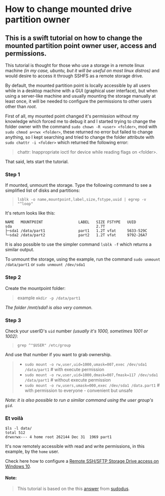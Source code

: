 # How to change mounted drive partition owner

## This is a swift tutorial on how to change the mounted partition point owner user, access and permissions.

This tutorial is thought for those who use a storage in a remote linux machine _(in my case, ubuntu, but it will be useful on most linux distros)_ and would desire to access it through SSHFS as a remote storage drive.

By default, the mounted partition point is locally accessible by all users while in a desktop machine with a GUI (graphical user interface), but when using a server-like machine and usually mounting the storage manually at least once, it will be needed to configure the permissions to other users other than _root_.

First of all, my mounted point changed it's permission without my knowledge which forced me to debug it and I started trying to change the folder owner with the command `sudo chown -R <user> <folder>`, mod with `sudo chmod a+rwx <folder>`, these returned no error but failed to change anything, so I kept searching and tried to change the folder attribute with `sudo chattr -i <folder>` which returned the following error:
>chattr: Inappropriate ioctl for device while reading flags on \<folder\>.

That said, lets start the tutorial.

### Step 1
If mounted, unmount the storage. Type the following command to see a simplified list of disks and partitions:
>`lsblk -o name,mountpoint,label,size,fstype,uuid | egrep -v "^loop"`

It's return looks like this:
```
NAME   MOUNTPOINT                LABEL   SIZE FSTYPE   UUID
sda                                      2.7T          
├─sda1 /data/part1               part1   1.2T vfat     5633-529C
└─sda2 /data/part2               part2   1.2T vfat     9792-26A7
```
It is also possible to use the simpler command `lsblk -f` which returns a similar output. 

To unmount the storage, using the example, run the command `sudo unmount /data/part1` or `sudo unmount /dev/sda1`

### Step 2
Create the mountpoint folder:
>example `mkdir -p /data/part1`

_The folder /mnt/sda1 is also very common._

### Step 3
Check your userID's `uid` number _(usually it's 1000, sometimes 1001 or 1002)_:
> `grep ^"$USER" /etc/group`

And use that number if you want to grab ownership.

> - `sudo mount -o rw,user,uid=1000,umask=007,exec /dev/sda1 /data/part1` # with execute permission
> - `sudo mount -o rw,user,uid=1000,dmask=007,fmask=117 /dev/sda1 /data/part1` # without execute permission
> - `sudo mount -o rw,users,umask=000,exec /dev/sda1 /data.part1` # with permission to everyone - convenient but unsafe

_Note: it is also possible to run a similar command using the user group's `gid`._

### **Et voilà**
```
$ls -l data/
total 512
drwxrwx--- 4 home root 262144 Dec 31  1969 part1
```
It's now remotely accessible with read and write permissions, in this example, by the `home` user.

Check here how to configure a [Remote SSH/SFTP Storage Drive access on Windows 10](https://medium.com/@huvirgilio/ssh-sftp-storage-drive-on-windows-10-1e16210a919a).

#### Note:
>This tutorial is based on the this [answer](https://askubuntu.com/questions/11840/how-do-i-use-chmod-on-an-ntfs-or-fat32-partition/956072#956072) from [sudodus](https://askubuntu.com/users/55537/sudodus).